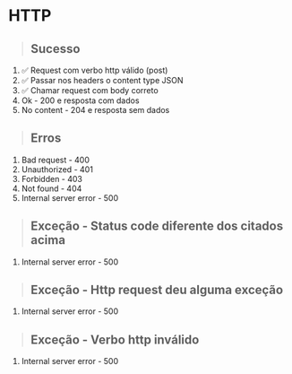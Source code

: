 # HTTP
> ## Sucesso
1. ✅ Request com verbo http válido (post)
2. ✅ Passar nos headers o content type JSON
3. ✅ Chamar request com body correto
4.  Ok - 200 e resposta com dados
5.  No content - 204 e resposta sem dados

> ## Erros
1.  Bad request - 400
2.  Unauthorized - 401
3.  Forbidden - 403
4.  Not found - 404
5.  Internal server error - 500
> ## Exceção - Status code diferente dos citados acima
1.  Internal server error - 500
> ## Exceção - Http request deu alguma exceção
1.  Internal server error - 500
> ## Exceção - Verbo http inválido
1.  Internal server error - 500
